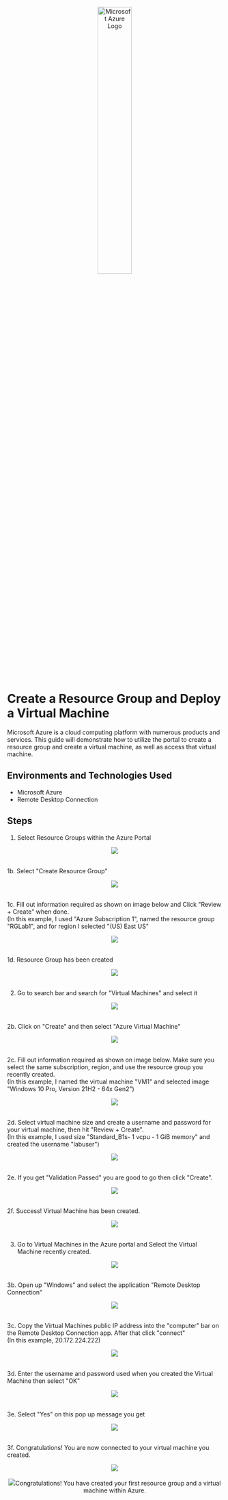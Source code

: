 <p align="center">
<img src="https://i.imgur.com/7AUG74j.png" height="40%" width="40%" alt="Microsoft Azure Logo"/>
</p>

<h1>Create a Resource Group and Deploy a Virtual Machine</h1>
Microsoft Azure is a cloud computing platform with numerous products and services. This guide will demonstrate how to utilize the portal to create a resource group and create a virtual machine, as well as access that virtual machine.

<h2>Environments and Technologies Used</h2>

- Microsoft Azure
- Remote Desktop Connection

<h2>Steps</h2>


1. Select Resource Groups within the Azure Portal

<p align="center">
<img src=https://i.ibb.co/09rqGBs/1.jpg
</p>
<br />
<br />

                 
1b. Select "Create Resource Group"

<p align="center">
<img src=https://i.ibb.co/27ScxY4/2.jpg
</p>
<br />
<br />
  
  
1c. Fill out information required as shown on image below and Click "Review + Create" when done.
   <br />(In this example, I used "Azure Subscription 1", named the resource group "RGLab1", and for region I selected "(US) East US" 

<p align="center">
<img src=https://i.ibb.co/DM6FLJW/3.jpg
</p>
<br />
<br />
  
  
1d. Resource Group has been created

<p align="center">
<img src=https://i.ibb.co/tpghftb/4.jpg
</p>
<br />
<br />  
  
  
2. Go to search bar and search for "Virtual Machines" and select it

<p align="center">
<img src=https://i.ibb.co/WFD8BZw/5.jpg
</p>
<br />
<br />  
  
  
2b. Click on "Create" and then select "Azure Virtual Machine"

<p align="center">
<img src=https://i.ibb.co/Mch1YMK/6.jpg
</p>
<br />
<br />  
  
  
2c. Fill out information required as shown on image below. Make sure you select the same subscription, region, and use the resource group you recently created. 
<br /> (In this example, I named the virtual machine "VM1" and selected image "Windows 10 Pro, Version 21H2 - 64x Gen2")
<p align="center">
<img src=https://i.ibb.co/n7dVptn/7.jpg
</p>
<br />
<br /> 
  
  
2d. Select virtual machine size and create a username and password for your virtual machine, then hit "Review + Create".
<br /> (In this example, I used size "Standard_B1s- 1 vcpu - 1 GiB memory" and created the username "labuser") 
<p align="center">
<img src=https://i.ibb.co/4W4MNwc/8.jpg
</p>
<br />
<br /> 
  
  
2e. If you get "Validation Passed" you are good to go then click "Create".

<p align="center">
<img src=https://i.ibb.co/GCV8yrW/9.jpg
</p>
<br />
<br />  
  
  
2f. Success! Virtual Machine has been created.

<p align="center">
<img src=https://i.ibb.co/0KhJKGN/10.jpg
</p>
<br />
<br />  
  
  
3. Go to Virtual Machines in the Azure portal and Select the Virtual Machine recently created.

<p align="center">
<img src=https://i.ibb.co/GQKLJPS/11.jpg
</p>
<br />
<br />  
  
  
3b. Open up "Windows" and select the application "Remote Desktop Connection"

<p align="center">
<img src=https://i.ibb.co/rGws5ZJ/12.jpg
</p>
<br />
<br />  
  
  
3c. Copy the Virtual Machines public IP address into the "computer" bar on the Remote Desktop Connection app. After that click "connect"
   <br /> (In this example, 20.172.224.222)
<p align="center">
<img src=https://i.ibb.co/pKr1fgp/13.jpg
</p>
<br />
<br />  
  
  
3d. Enter the username and password used when you created the Virtual Machine then select "OK"

<p align="center">
<img src=https://i.ibb.co/zP1FdWd/14.jpg
</p>
<br />
<br />  
  
  
3e. Select "Yes" on this pop up message you get

<p align="center">
<img src=https://i.ibb.co/BcBq2Qv/15.jpg
</p>
<br />
<br />  
  
  
3f. Congratulations! You are now connected to your virtual machine you created.

<p align="center">
<img src=https://i.ibb.co/BB0DRWx/16.jpg
</p>
<br />
<br />
<img src=https://i.ibb.co/m6ZPLqW/17.jpg

     
     
Congratulations! You have created your first resource group and a virtual machine within Azure.


